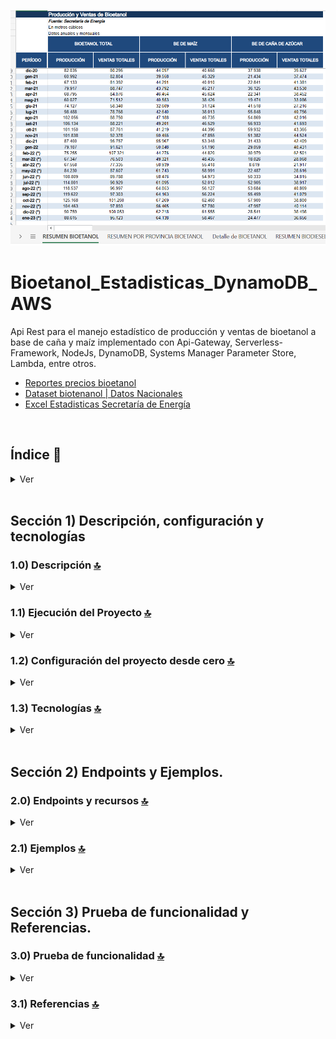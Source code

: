 ![Index app](./doc/datos/excel.png)

# Bioetanol_Estadisticas_DynamoDB_AWS
Api Rest para el manejo estadístico de producción y ventas de bioetanol a base de caña y maíz implementado con Api-Gateway, Serverless-Framework, NodeJs, DynamoDB, Systems Manager Parameter Store, Lambda, entre otros.

* [Reportes precios bioetanol](https://glp.se.gob.ar/biocombustible/reporte_precios_bioetanol.php)
* [Dataset biotenanol | Datos Nacionales](https://www.datos.gob.ar/dataset/energia-estadisticas-biodiesel-bioetanol)
* [Excel Estadisticas Secretaría de Energía](https://view.officeapps.live.com/op/view.aspx?src=http%3A%2F%2Fwww.energia.gob.ar%2Fcontenidos%2Farchivos%2FReorganizacion%2Finformacion_del_mercado%2Fmercado_hidrocarburos%2Fbio%2Festadisticas_biocombustibles.xls&wdOrigin=BROWSELINK)



<br>

## Índice 📜

<details>
 <summary> Ver </summary>
 
 <br>
 
### Sección 1)  Descripción, configuración y tecnologías

 - [1.0) Descripción del Proyecto.](#10-descripción-)
 - [1.1) Ejecución del Proyecto.](#11-ejecución-del-proyecto-)
 - [1.2) Configuración del proyecto desde cero](#12-configuración-del-proyecto-desde-cero-)
 - [1.3) Tecnologías.](#13-tecnologías-)

### Sección 2) Endpoints y Ejemplos 
 
 - [2.0) EndPoints y recursos.](#20-endpoints-y-recursos-)
 - [2.1) Ejemplos.](#21-ejemplos-)

### Sección 3) Prueba de funcionalidad y Referencias
 
 - [3.0) Prueba de funcionalidad.](#30-prueba-de-funcionalidad-)
 - [3.1) Referencias.](#31-referencias-)



<br>

</details>



<br>

## Sección 1) Descripción, configuración y tecnologías


### 1.0) Descripción [🔝](#índice-) 

<details>
  <summary>Ver</summary>
 
 <br>

<br>

</details>




### 1.1) Ejecución del Proyecto [🔝](#índice-)

<details>
  <summary>Ver</summary>
 
 
* Una vez creado un entorno de trabajo a través de algún ide, clonamos el proyecto
```git
git clone https://github.com/andresWeitzel/Microservice_Mercadolibre_Users_AWS
```
* Nos posicionamos sobre el proyecto
```git
cd 'projectName'
```
* Instalamos Serverless Framework de forma global si es que aún no lo hemos realizado
```git
npm install -g serverless
```
* Verificamos la versión de Serverless instalada
```git
sls -v
```
* Instalamos todos los paquetes necesarios
```git
npm i
```
* Instalamos dynamodb con la configuración de librerias que se encuentran dentro de .dynamodb. Procedemos a instalar dicho servicio 
```git
sls dynamodb install
```
* Creamos un archivo para almacenar las variables ssm utilizadas en el proyecto (Más allá que sea un proyecto con fines no comerciales es una buena práctica utilizar variables de entorno).
  * Click der sobre la raíz del proyecto
  * New file
  * Creamos el archivo con el name `serverless_ssm.yml`. Este deberá estar a la misma altura que el serverless.yml
  * Añadimos las ssm necesarias dentro del archivo.
  ```git
    # Keys
    X_API_KEY : 'f98d8cd98h73s204e3456998ecl9427j'

    BEARER_TOKEN : 'Bearer eyJhbGciOiJIUzI1NiIsInR5cCI6IkpXVCJ9.eyJzdWIiOiIxMjM0NTY3ODkwIiwibmFtZSI6IkpvaG4gRG9lIiwiaWF0IjoxNTE2MjM5MDIyfQ.SflKxwRJSMeKKF2QT4fwpMeJf36POk6yJV_adQssw5c'

  ```  
* Ejecutamos el proyecto
```git
sls offline start
```
 
 
<br>

</details>


### 1.2) Configuración del proyecto desde cero [🔝](#índice-)

<details>
  <summary>Ver</summary>
 
 <br>
 

* Creamos un entorno de trabajo a través de algún ide, luego de crear una carpeta nos posicionamos sobre la misma
```git
cd 'projectName'
```
* Instalamos Serverless Framework de forma global si es que aún no lo hemos realizado
```git
npm install -g serverless
```
* Verificamos la versión de Serverless instalada
```git
sls -v
```
* Inicializamos un template de serverles
```git
serverless create --template aws-nodejs
```
* Inicializamos un proyecto npm
```git
npm init -y
```
* Instalamos serverless offline 
```git
npm i serverless-offline --save-dev
```
* Agregamos el plugin dentro del serverless.yml
```yml
plugins:
  - serverless-offlline
``` 
* Instalamos serverless ssm 
```git
npm i serverless-offline-ssm --save-dev
```
* Agregamos el plugin dentro del serverless.yml
```yml
plugins:
  - serverless-offlline-ssm
```  
* Instalamos serverless-dynamoDB-local (No dynamoDB)
```git
npm install --save serverless-dynamodb-local
```
 * Agregamos el plugin dentro del serverless.yml
```yml
plugins:
  - serverless-dynamodb-local
```
 * Reemplazamos la plantila serverless.yml inicial por la siguiente como modelo (cambiar nombre, etc)...
```yml

service: nombre

frameworkVersion: '3'

provider:
  name: aws
  runtime: nodejs12.x
  stage: dev
  region : us-west-1
  memorySize: 512
  timeout : 10

plugins:
    - serverless-dynamodb-local
    - serverless-offline-ssm
    - serverless-offline  

functions:
  hello:
    handler: handler.hello

custom:
  serverless-offline:
    httpPort: 4000
    lambdaPort: 4002    
  serverless-offline-ssm:
    stages:
      - dev
  dynamodb:
    stages:
      - dev
```
 
* Descargamos la Java Runtime Engine (JRE) versión 6.x o posterior. [Descargar desde aquí](https://www.oracle.com/java/technologies/downloads/)
* Descargamos el .jar que contendrá toda la configuración para la instalación . [Descargar desde aquí](https://docs.aws.amazon.com/amazondynamodb/latest/developerguide/DynamoDBLocal.DownloadingAndRunning.html#DynamoDBLocal.DownloadingAndRunning.title)
* Una vez descargado el .jar en formato .tar descomprimimos y copiamos todo su contenido dentro de la carpeta que se cread de dynamo en el proyecto (.dynamodb). Si esta carpeta no está, la creamos dentro de proyecto.
* Procedemos a instalar el servicio de dynamodb
```git
sls dynamodb install
```
* Ejecutamos el proyecto
```git
sls offline start
```

<br>

</details>



### 1.3) Tecnologías [🔝](#índice-)

<details>
  <summary>Ver</summary>


 <br>
 
| **Tecnologías** | **Versión** | **Finalidad** |               
| ------------- | ------------- | ------------- |
| [SDK](https://www.serverless.com/framework/docs/guides/sdk/) | 4.3.2  | Inyección Automática de Módulos para Lambdas |
| [Serverless Framework Core v3](https://www.serverless.com//blog/serverless-framework-v3-is-live) | 3.23.0 | Core Servicios AWS |
| [Serverless Plugin](https://www.serverless.com/plugins/) | 6.2.2  | Librerías para la Definición Modular |
| [Systems Manager Parameter Store (SSM)](https://docs.aws.amazon.com/systems-manager/latest/userguide/systems-manager-parameter-store.html) | 3.0 | Manejo de Variables de Entorno |
| [Amazon Api Gateway](https://docs.aws.amazon.com/apigateway/latest/developerguide/welcome.html) | 2.0 | Gestor, Autenticación, Control y Procesamiento de la Api | 
| [NodeJS](https://nodejs.org/en/) | 14.18.1  | Librería JS |
| [VSC](https://code.visualstudio.com/docs) | 1.72.2  | IDE |
| [Postman](https://www.postman.com/downloads/) | 10.11  | Cliente Http |
| [CMD](https://learn.microsoft.com/en-us/windows-server/administration/windows-commands/cmd) | 10 | Símbolo del Sistema para linea de comandos | 
| [Git](https://git-scm.com/downloads) | 2.29.1  | Control de Versiones |



</br>


| **Plugin** | **Descripción** |               
| -------------  | ------------- |
| [Serverless Plugin](https://www.serverless.com/plugins/) | Librerías para la Definición Modular |
| [serverless-offline](https://www.npmjs.com/package/serverless-offline) | Este complemento sin servidor emula AWS λ y API Gateway en entorno local |
| [serverless-offline-ssm](https://www.npmjs.com/package/serverless-offline-ssm) |  busca variables de entorno que cumplen los parámetros de SSM en el momento de la compilación y las sustituye desde un archivo  |





</br>

### Extensiones VSC Implementados.

| **Extensión** |              
| -------------  | 
| Prettier - Code formatter |
| YAML - Autoformatter .yml (alt+shift+f) |


<br>

</details>



<br>


## Sección 2) Endpoints y Ejemplos. 


### 2.0) Endpoints y recursos [🔝](#índice-) 

<details>
  <summary>Ver</summary>

<br>

</details>


### 2.1) Ejemplos [🔝](#índice-) 

<details>
  <summary>Ver</summary>


<br>

</details>




<br>





## Sección 3) Prueba de funcionalidad y Referencias. 


### 3.0) Prueba de funcionalidad [🔝](#índice-) 

<details>
  <summary>Ver</summary>

<br>

</details>


### 3.1) Referencias [🔝](#índice-)

<details>
  <summary>Ver</summary>
 
 <br>



#### DynamoDB teoría
* [Doc Oficial Api DynamoDB](https://docs.aws.amazon.com/apigateway/latest/developerguide/http-api-dynamo-db.html#http-api-dynamo-db-create-table)
* [Definicion de atributos](https://tipsfolder.com/range-key-dynamodb-ac5558671b26d5d7f2a34cd9b138c01e/#:~:text=The%20range%20attribute%20is%20the%20type%20key%20of,%28which%20means%20it%20can%20only%20hold%20one%20value%29.)
* [Clave de Partición vs Ordenación](https://stackoverflow.com/questions/27329461/what-is-hash-and-range-primary-key)
* [Guía DynamoDB](https://www.dynamodbguide.com/local-secondary-indexes/)


#### Dynamodb examples
* [Plugin serverless](https://www.serverless.com/plugins/serverless-dynamodb-local)
* [Creación de varias tablas](https://stackoverflow.com/questions/47327765/creating-two-dynamodb-tables-in-serverless-yml)
* [Ejemplo dynamodb serverless](https://github.com/serverless/examples/tree/v3/aws-node-rest-api-with-dynamodb-and-offline)
* [Dynamodb SDK examples](https://github.com/aws-samples/aws-dynamodb-examples/tree/master/DynamoDB-SDK-Examples/node.js)
* [CRUD Dynamodb](https://docs.aws.amazon.com/apigateway/latest/developerguide/http-api-dynamo-db.html)


#### Herramientas 
 * [Herramienta de Diseño AWS app.diagrams.net](https://app.diagrams.net/?splash=0&libs=aws4)

#### Api Gateway
 * [Buenas Prácticas Api-Gateway](https://docs.aws.amazon.com/whitepapers/latest/best-practices-api-gateway-private-apis-integration/rest-api.html)
 * [Creación de Api-keys personalizadas](https://towardsaws.com/protect-your-apis-by-creating-api-keys-using-serverless-framework-fe662ad37447)

 #### Librerías
 * [Validación de campos](https://www.npmjs.com/package/node-input-validator)

<br>

</details>





